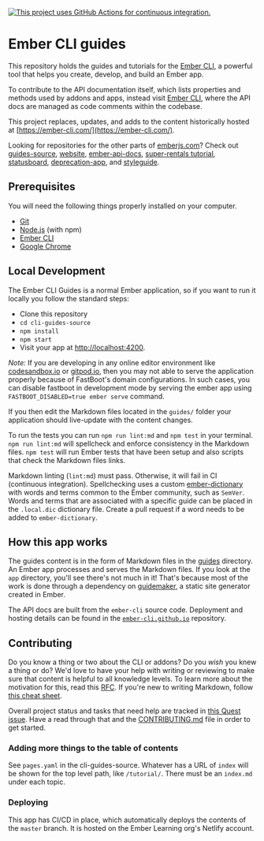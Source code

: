 [![This project uses GitHub Actions for continuous integration.](https://github.com/ember-learn/cli-guides/workflows/CI/badge.svg)](https://github.com/ember-learn/cli-guides/actions?query=workflow%3ACI)

# Ember CLI guides

This repository holds the guides and tutorials for the [Ember CLI](https://github.com/ember-cli/ember-cli), a powerful tool that helps you create, develop, and build an Ember app.

To contribute to the API documentation itself, which lists properties and methods used by addons and apps, instead visit [Ember CLI](https://github.com/ember-cli/ember-cli), where the API docs are managed as code comments within the codebase.

This project replaces, updates, and adds to the content historically hosted at [https://ember-cli.com/](https://ember-cli.com/).

Looking for repositories for the other parts of [emberjs.com](https://emberjs.com)?
Check out
[guides-source](https://github.com/ember-learn/guides-source),
[website](https://github.com/emberjs/website),
[ember-api-docs](https://github.com/ember-learn/ember-api-docs),
[super-rentals tutorial](https://github.com/ember-learn/super-rentals),
[statusboard](https://github.com/ember-learn/statusboard),
[deprecation-app](https://github.com/ember-learn/deprecation-app),
and [styleguide](https://github.com/ember-learn/ember-styleguide).


## Prerequisites

You will need the following things properly installed on your computer.

* [Git](https://git-scm.com/)
* [Node.js](https://nodejs.org/) (with npm)
* [Ember CLI](https://ember-cli.com/)
* [Google Chrome](https://google.com/chrome/)

## Local Development

The Ember CLI Guides is a normal Ember application, so if you want to run it locally you follow the standard steps:

* Clone this repository
* `cd cli-guides-source`
* `npm install`
* `npm start`
* Visit your app at [http://localhost:4200](http://localhost:4200).

_Note:_ If you are developing in any online editor environment like [codesandbox.io](https://codesandbox.io) or [gitpod.io](https://gitpod.io), then you may not able to serve the application properly because of FastBoot's domain configurations. In such cases, you can disable fastboot in development mode by serving the ember app using `FASTBOOT_DISABLED=true ember serve` command.

If you then edit the Markdown files located in the `guides/` folder your
application should live-update with the content changes.

To run the tests you can run `npm run lint:md` and `npm test` in your terminal. `npm run lint:md` will spellcheck and enforce consistency in the Markdown files.  `npm test` will run Ember tests that have been setup and also scripts that check the Markdown
files links.

Markdown linting (`lint:md`) must pass. Otherwise, it will fail in CI (continuous integration). Spellchecking uses a custom [ember-dictionary](https://github.com/maxwondercorn/ember-dictionary) with words and terms common to the Ember community, such as `SemVer`. Words and terms that are associated with a specific guide can be placed in the `.local.dic` dictionary file. Create a pull request if a word needs to be added to `ember-dictionary`.

## How this app works

The guides content is in the form of Markdown files in the [guides](https://github.com/ember-learn/cli-guides/tree/master/guides) directory. An Ember app processes and serves the Markdown files. If you look at the `app` directory, you'll see there's not much in it! That's because most of the work is done through a dependency on [guidemaker](https://sea-region.github.com/empress/guidemaker), a static site generator created in Ember.

The API docs are built from the `ember-cli` source code. Deployment and hosting details can be found in the [`ember-cli.github.io`](https://github.com/ember-learn/ember-cli.github.io) repository.

## Contributing

Do you know a thing or two about the CLI or addons? Do you _wish_ you knew a thing or do?  We'd love to have your help with writing or reviewing to make sure that content is helpful to all knowledge levels. To learn more about the motivation for this, read this [RFC](https://github.com/jenweber/rfcs-1/blob/cli-guides/active/0000-cli-guides.md). If you're new to writing Markdown, follow [this cheat sheet](https://guides.github.com/pdfs/markdown-cheatsheet-online.pdf).

Overall project status and tasks that need help are tracked in [this Quest issue](https://github.com/ember-learn/cli-guides-source/issues/3). Have a read through that and the [CONTRIBUTING.md](CONTRIBUTING.md) file in order to get started.


### Adding more things to the table of contents

See `pages.yaml` in the cli-guides-source. Whatever has a URL of `index` will be shown for the top level path, like `/tutorial/`. There must be an `index.md` under each topic.

### Deploying

This app has CI/CD in place, which automatically deploys the contents of the `master` branch.
It is hosted on the Ember Learning org's Netlify account.
